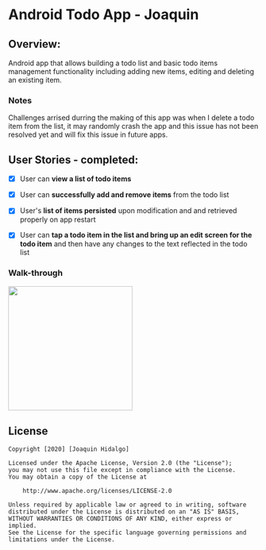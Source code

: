 # Android Todo App - Joaquin

## Overview:
Android app that allows building a todo list and basic todo items management functionality including adding new items, editing and deleting an existing item.

### Notes
Challenges arrised durring the making of this app was when I delete a todo item from the list, it may randomly crash the app and this issue has not been resolved yet and will fix this issue in future apps.

## User Stories - completed:

* [x] User can **view a list of todo items**
* [x] User can **successfully add and remove items** from the todo list
* [x] User's **list of items persisted** upon modification and and retrieved properly on app restart

* [x] User can **tap a todo item in the list and bring up an edit screen for the todo item** and then have any changes to the text reflected in the todo list


### Walk-through

<img src="https://media.giphy.com/media/CKWtq81fp3NQ4yE4Bf/giphy.gif" width=250><br>


## License

    Copyright [2020] [Joaquin Hidalgo]

    Licensed under the Apache License, Version 2.0 (the "License");
    you may not use this file except in compliance with the License.
    You may obtain a copy of the License at

        http://www.apache.org/licenses/LICENSE-2.0

    Unless required by applicable law or agreed to in writing, software
    distributed under the License is distributed on an "AS IS" BASIS,
    WITHOUT WARRANTIES OR CONDITIONS OF ANY KIND, either express or implied.
    See the License for the specific language governing permissions and
    limitations under the License.
